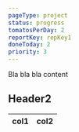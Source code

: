 ```yaml
---
pageType: project
status: progress
tomatosPerDay: 2
reportKey: repKey1
doneToday: 2
priority: 3
---
```


Bla bla bla content

## Header2

| col1 | col2 |
| ---- | ---- |
